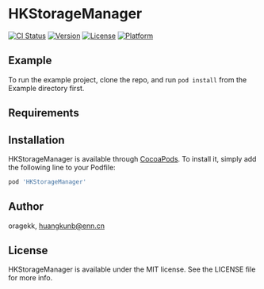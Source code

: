 # HKStorageManager

[![CI Status](https://img.shields.io/travis/oragekk/HKStorageManager.svg?style=flat)](https://travis-ci.org/oragekk/HKStorageManager)
[![Version](https://img.shields.io/cocoapods/v/HKStorageManager.svg?style=flat)](https://cocoapods.org/pods/HKStorageManager)
[![License](https://img.shields.io/cocoapods/l/HKStorageManager.svg?style=flat)](https://cocoapods.org/pods/HKStorageManager)
[![Platform](https://img.shields.io/cocoapods/p/HKStorageManager.svg?style=flat)](https://cocoapods.org/pods/HKStorageManager)

## Example

To run the example project, clone the repo, and run `pod install` from the Example directory first.

## Requirements

## Installation

HKStorageManager is available through [CocoaPods](https://cocoapods.org). To install
it, simply add the following line to your Podfile:

```ruby
pod 'HKStorageManager'
```

## Author

oragekk, huangkunb@enn.cn

## License

HKStorageManager is available under the MIT license. See the LICENSE file for more info.
